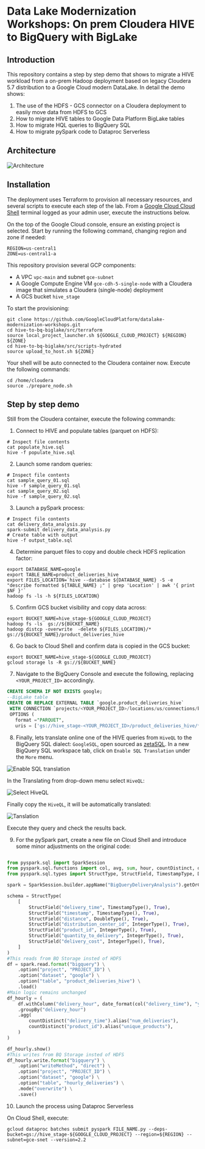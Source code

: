 # Data Lake Modernization Workshops: On prem Cloudera HIVE to BigQuery with BigLake

## Introduction

This repository contains a step by step demo that shows to migrate a HIVE workload from a on-prem Hadoop deployment based on legacy Cloudera 5.7 distribution to a Google Cloud modern DataLake.
In detail the demo shows:

1. The use of the HDFS - GCS connector on a Cloudera deployment to easily move data from HDFS to GCS
2. How to migrate HIVE tables to Google Data Platform BigLake tables
3. How to migrate HQL queries to BigQuery SQL
4. How to migrate pySpark code to Dataproc Serverless

## Architecture

![Architecture](assets/01.png)

## Installation

The deployment uses Terraform to provision all necessary resources, and several scripts to execute each step of the lab.
From a [Google Cloud Cloud Shell](https://cloud.google.com/shell) terminal logged as your admin user, execute the instructions below.

On the top of the Google Cloud console, ensure an existing project is selected. Start by running the following command, changing region and zone if needed:

```console
REGION=us-central1
ZONE=us-central1-a

```

This repository provision several GCP components:

* A VPC `vpc-main` and subnet `gce-subnet`
* A Google Compute Engine VM `gce-cdh-5-single-node` with a Cloudera image that simulates a Cloudera (single-node) deployment
* A GCS bucket `hive_stage`

To start the provisioning:

```console
git clone https://github.com/GoogleCloudPlatform/datalake-modernization-workshops.git
cd hive-to-bq-biglake/src/terraform
source local_project_launcher.sh ${GOOGLE_CLOUD_PROJECT} ${REGION} ${ZONE}
cd hive-to-bq-biglake/src/scripts-hydrated
source upload_to_host.sh ${ZONE}

```

Your shell will be auto connected to the Cloudera container now. Execute the following commands:

```console
cd /home/cloudera
source ./prepare_node.sh

```

## Step by step demo

Still from the Cloudera container, execute the following commands:

1. Connect to HIVE and populate tables (parquet on HDFS):

```console
# Inspect file contents
cat populate_hive.sql
hive -f populate_hive.sql

```

2. Launch some random queries:

```console
# Inspect file contents
cat sample_query_01.sql
hive -f sample_query_01.sql
cat sample_query_02.sql
hive -f sample_query_02.sql

```

3. Launch a pySpark process:

```console
# Inspect file contents
cat delivery_data_analysis.py
spark-submit delivery_data_analysis.py
# Create table with output
hive -f output_table.sql

```

4. Determine parquet files to copy and double check HDFS replication factor:

```console
export DATABASE_NAME=google
export TABLE_NAME=product_deliveries_hive
export FILES_LOCATION=`hive --database ${DATABASE_NAME} -S -e "describe formatted ${TABLE_NAME} ;" | grep 'Location' | awk '{ print $NF }'`
hadoop fs -ls -h ${FILES_LOCATION}

```

5. Confirm GCS bucket visibility and copy data across:

```console
export BUCKET_NAME=hive_stage-${GOOGLE_CLOUD_PROJECT} 
hadoop fs -ls  gs://${BUCKET_NAME}
hadoop distcp -overwrite  -delete ${FILES_LOCATION}/* gs://${BUCKET_NAME}/product_deliveries_hive

```

6. Go back to Cloud Shell and confirm data is copied in the GCS bucket:

```console
export BUCKET_NAME=hive_stage-${GOOGLE_CLOUD_PROJECT} 
gcloud storage ls -R gs://${BUCKET_NAME}

```

7. Navigate to the BigQuery Console and execute the following, replacing `<YOUR_PROJECT_ID>` accordingly.

```sql
CREATE SCHEMA IF NOT EXISTS google;
--BigLake table
CREATE OR REPLACE EXTERNAL TABLE `google.product_deliveries_hive`
 WITH CONNECTION `projects/<YOUR_PROJECT_ID>/locations/us/connections/biglake-connection`
 OPTIONS (
   format ="PARQUET",
   uris = ['gs://hive_stage-<YOUR_PROJECT_ID>/product_deliveries_hive/*']);
```

8. Finally, lets translate online one of the HIVE queries from `HiveQL` to the BigQuery SQL dialect: `GoogleSQL`, open sourced as [zetaSQL](https://github.com/google/zetasql). In a new BigQuery SQL workspace tab, click on `Enable SQL Translation` under the `More` menu.

![Enable SQL translation](assets/02.png)

In the Translating from drop-down menu select `HiveQL`:

![Select HiveQL](assets/03.png)

Finally copy the `HiveQL`, it will be automatically translated:

![Tanslation](assets/04.png)

Execute they query and check the results back.

9. For the pySpark part, create a new file on Cloud Shell and introduce some minor adjustments on the original code:

```python

from pyspark.sql import SparkSession
from pyspark.sql.functions import col, avg, sum, hour, countDistinct, date_format
from pyspark.sql.types import StructType, StructField, TimestampType, DoubleType, IntegerType

spark = SparkSession.builder.appName("BigQueryDeliveryAnalysis").getOrCreate()

schema = StructType(
    [
        StructField("delivery_time", TimestampType(), True),
        StructField("timestamp", TimestampType(), True),
        StructField("distance", DoubleType(), True),
        StructField("distribution_center_id", IntegerType(), True),
        StructField("product_id", IntegerType(), True),
        StructField("quantity_to_delivery", IntegerType(), True),
        StructField("delivery_cost", IntegerType(), True),
    ]
)
#This reads from BQ Storage insted of HDFS
df = spark.read.format("bigquery") \
    .option("project", "PROJECT_ID") \
    .option("dataset", "google") \
    .option("table", "product_deliveries_hive") \
    .load()
#Main logic remains unchanged
df_hourly = (
    df.withColumn("delivery_hour", date_format(col("delivery_time"), "yyyy-MM-dd HH"))
    .groupBy("delivery_hour")
    .agg(
        countDistinct("delivery_time").alias("num_deliveries"),
        countDistinct("product_id").alias("unique_products"),
    )
)

df_hourly.show()
#This writes from BQ Storage insted of HDFS
df_hourly.write.format("bigquery") \
    .option("writeMethod", "direct") \
    .option("project", "PROJECT_ID") \
    .option("dataset", "google") \
    .option("table", "hourly_deliveries") \
    .mode("overwrite") \
    .save()

```

10. Launch the process using Dataproc Serverless

On Cloud Shell, execute:

```console
gcloud dataproc batches submit pyspark FILE_NAME.py --deps-bucket=gs://hive_stage-${GOOGLE_CLOUD_PROJECT} --region=${REGION} --subnet=gce-snet --version=2.2

```
